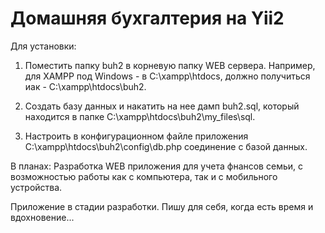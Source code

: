 Домашняя бухгалтерия на Yii2
================================

Для установки:

1. Поместить папку buh2 в корневую папку WEB сервера. Например, для XAMPP под Windows - в C:\xampp\htdocs, должно получиться иак - C:\xampp\htdocs\buh2.

2. Создать базу данных и накатить на нее дамп buh2.sql, который находится в папке C:\xampp\htdocs\buh2\my_files\sql.

3. Настроить в конфигурационном файле приложения C:\xampp\htdocs\buh2\config\db.php соединение с базой данных.

В планах: 
Разработка WEB приложения для учета фнансов семьи, с возможностью работы как с компьютера, так и с мобильного устройства.

Приложение в стадии разработки. Пишу для себя, когда есть время и вдохновение...
